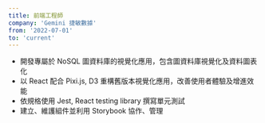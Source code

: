 ```yaml
---
title: 前端工程師
company: 'Gemini 捷敏數據'
from: '2022-07-01'
to: 'current'
---
```


- 開發專屬於 NoSQL 圖資料庫的視覺化應用，包含圖資料庫視覺化及資料圖表化
- 以 React 配合 Pixi.js, D3 重構舊版本視覺化應用，改善使用者體驗及增進效能
- 依規格使用 Jest, React testing library 撰寫單元測試
- 建立、維護組件並利用 Storybook 協作、管理
